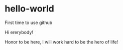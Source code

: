 # hello-world
First time to use github

Hi ererybody!

Honor to be here, I will work hard to be the hero of life!
